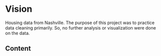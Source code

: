 # Vision

Housing data from Nashville. The purpose of this project was to practice data cleaning primarily. So, no further analysis or visualization were done on the data.

## Content
